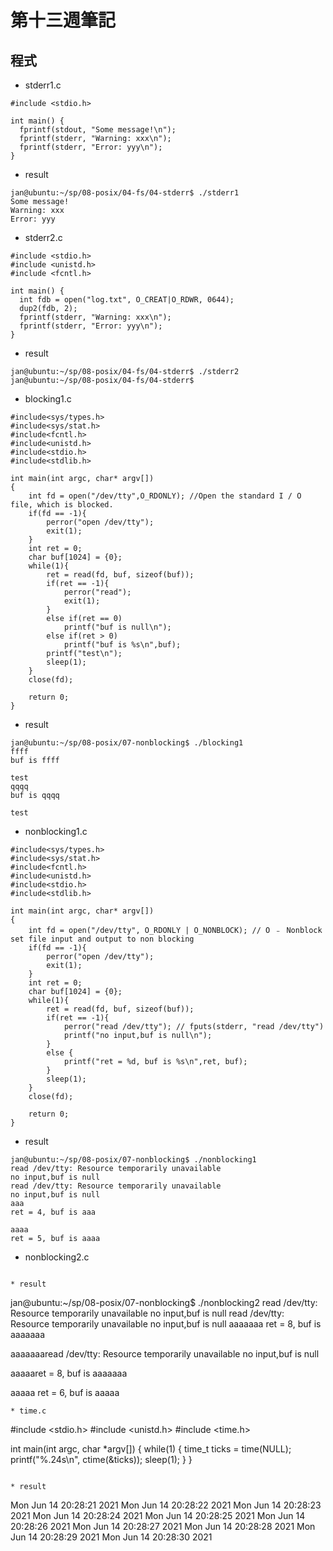 # 第十三週筆記
## 程式
* stderr1.c
```
#include <stdio.h>

int main() {
  fprintf(stdout, "Some message!\n");
  fprintf(stderr, "Warning: xxx\n");
  fprintf(stderr, "Error: yyy\n");
}
```

* result 
```
jan@ubuntu:~/sp/08-posix/04-fs/04-stderr$ ./stderr1
Some message!
Warning: xxx
Error: yyy
```
* stderr2.c
```
#include <stdio.h>
#include <unistd.h>
#include <fcntl.h>

int main() {
  int fdb = open("log.txt", O_CREAT|O_RDWR, 0644);  
  dup2(fdb, 2); 
  fprintf(stderr, "Warning: xxx\n");
  fprintf(stderr, "Error: yyy\n");
}
```

* result
```
jan@ubuntu:~/sp/08-posix/04-fs/04-stderr$ ./stderr2
jan@ubuntu:~/sp/08-posix/04-fs/04-stderr$ 
```
* blocking1.c
```
#include<sys/types.h>
#include<sys/stat.h>
#include<fcntl.h>
#include<unistd.h>
#include<stdio.h>
#include<stdlib.h>

int main(int argc, char* argv[])
{
    int fd = open("/dev/tty",O_RDONLY); //Open the standard I / O file, which is blocked.
    if(fd == -1){
        perror("open /dev/tty");
        exit(1);
    }
    int ret = 0;
    char buf[1024] = {0};
    while(1){
        ret = read(fd, buf, sizeof(buf));
        if(ret == -1){
            perror("read");
            exit(1);
        }
        else if(ret == 0)
            printf("buf is null\n");
        else if(ret > 0)
            printf("buf is %s\n",buf);
        printf("test\n");
        sleep(1);
    }
    close(fd);

    return 0;
}
```

* result
```
jan@ubuntu:~/sp/08-posix/07-nonblocking$ ./blocking1
ffff
buf is ffff

test
qqqq
buf is qqqq

test
```
* nonblocking1.c
```
#include<sys/types.h>
#include<sys/stat.h>
#include<fcntl.h>
#include<unistd.h>
#include<stdio.h>
#include<stdlib.h>

int main(int argc, char* argv[])
{
    int fd = open("/dev/tty", O_RDONLY | O_NONBLOCK); // O ﹣ Nonblock set file input and output to non blocking
    if(fd == -1){
        perror("open /dev/tty");
        exit(1);
    }
    int ret = 0;
    char buf[1024] = {0};
    while(1){
        ret = read(fd, buf, sizeof(buf));
        if(ret == -1){
            perror("read /dev/tty"); // fputs(stderr, "read /dev/tty")
            printf("no input,buf is null\n");
        }
        else {
            printf("ret = %d, buf is %s\n",ret, buf);
        }
        sleep(1);
    }
    close(fd);

    return 0;
}
```

* result
```
jan@ubuntu:~/sp/08-posix/07-nonblocking$ ./nonblocking1
read /dev/tty: Resource temporarily unavailable
no input,buf is null
read /dev/tty: Resource temporarily unavailable
no input,buf is null
aaa
ret = 4, buf is aaa

aaaa
ret = 5, buf is aaaa
```
* nonblocking2.c
```

* result
```
jan@ubuntu:~/sp/08-posix/07-nonblocking$ ./nonblocking2
read /dev/tty: Resource temporarily unavailable
no input,buf is null
read /dev/tty: Resource temporarily unavailable
no input,buf is null
aaaaaaa
ret = 8, buf is aaaaaaa

aaaaaaaread /dev/tty: Resource temporarily unavailable
no input,buf is null

aaaaaret = 8, buf is aaaaaaa


aaaaa
ret = 6, buf is aaaaa
```
* time.c
```
#include <stdio.h>
#include <unistd.h>
#include <time.h>

int main(int argc, char *argv[]) {
  while(1) {
    time_t ticks = time(NULL);
    printf("%.24s\n", ctime(&ticks));
    sleep(1);
  }
}

```

* result
```
Mon Jun 14 20:28:21 2021
Mon Jun 14 20:28:22 2021
Mon Jun 14 20:28:23 2021
Mon Jun 14 20:28:24 2021
Mon Jun 14 20:28:25 2021
Mon Jun 14 20:28:26 2021
Mon Jun 14 20:28:27 2021
Mon Jun 14 20:28:28 2021
Mon Jun 14 20:28:29 2021
Mon Jun 14 20:28:30 2021
```
